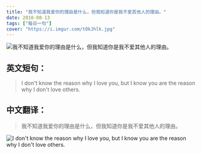 ```yaml
---
title: "我不知道我爱你的理由是什么，但我知道你是我不爱其他人的理由。"
date: 2018-08-13
tags: ["每日一句"]
cover: "https://i.imgur.com/tOkJhlk.jpg"
---
```


![我不知道我爱你的理由是什么，但我知道你是我不爱其他人的理由。](https://i.imgur.com/JlIYBiL.jpg)

## 英文短句：
> I don't know the reason why I love you, but I know you are the reason why I don't love others.

<!--more-->

## 中文翻译：
> 我不知道我爱你的理由是什么，但我知道你是我不爱其他人的理由。

![I don't know the reason why I love you, but I know you are the reason why I don't love others.](https://i.imgur.com/jFfMjAS.jpg)

